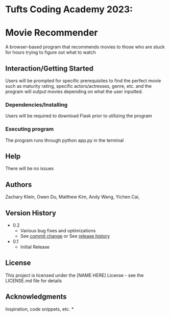 # Tufts Coding Academy 2023:
# Movie Recommender
 A browser-based program that recommends movies to those who are stuck for hours trying to figure out what to watch



## Interaction/Getting Started
Users will be prompted for specific prerequisites to find the perfect movie such as maturity rating, specific actors/actresses, genre, etc. and the program will output movies depending on what the user inputted.




### Dependencies/Installing

Users will be required to download Flask prior to utilizing the program 




### Executing program

The program runs through  python app.py  in the terminal 





## Help

There will be no issues




## Authors

Zachary Klein,
Owen Du,
Matthew Kim,
Andy Wang,
Yichen Cai,


## Version History

* 0.2
    * Various bug fixes and optimizations
    * See [commit change]() or See [release history]()
* 0.1
    * Initial Release


## License

This project is licensed under the [NAME HERE] License - see the LICENSE.md file for details

## Acknowledgments

Inspiration, code snippets, etc.
* 
